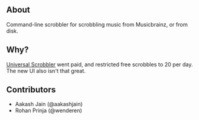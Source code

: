 About
-----

Command-line scrobbler for scrobbling music from Musicbrainz, or from disk.

Why?
----

[Universal Scrobbler](http://universalscrobbler.invitationstation.org) went paid, and restricted free scrobbles to 20 per day. The new UI also isn't that great.

Contributors
------------

* Aakash Jain (@aakashjain)
* Rohan Prinja (@wenderen)